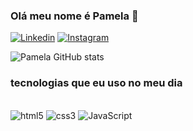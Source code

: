 ### Olá meu nome é Pamela 🤙

[![Linkedin](https://img.shields.io/badge/LinkedIn-0077B5?style=for-the-badge&logo=linkedin&logoColor=white)](https://www.linkedin.com/in/p%C3%A2mela-karoline-928bb3210/)
[![Instagram](https://img.shields.io/badge/Instagram-E4405F?style=for-the-badge&logo=instagram&logoColor=white)](https://www.instagram.com/pmla.kali/)

![Pamela GitHub stats](https://github-readme-stats.vercel.app/api?username=pamelaaalira&show_icons=true&theme=Customizing-stats-card)

### tecnologias que eu uso no meu dia

<div style ="display: inline_block"><br/>
  <img aling = "center" alt ="html5" src = https://img.shields.io/badge/HTML5-E34F26?style=for-the-badge&logo=html5&logoColor=white />
  <img aling = "center" alt ="css3" src = https://img.shields.io/badge/CSS3-1572B6?style=for-the-badge&logo=css3&logoColor=white />
  <img aling = "center" alt ="JavaScript" src = https://img.shields.io/badge/JavaScript-323330?style=for-the-badge&logo=javascript&logoColor=F7DF1E />
</div>

